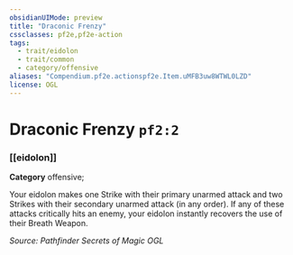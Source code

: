 ```yaml
---
obsidianUIMode: preview
title: "Draconic Frenzy"
cssclasses: pf2e,pf2e-action
tags:
  - trait/eidolon
  - trait/common
  - category/offensive
aliases: "Compendium.pf2e.actionspf2e.Item.uMFB3uw8WTWL0LZD"
license: OGL
---
```

# Draconic Frenzy `pf2:2`

### [[eidolon]]

**Category** offensive; 




Your eidolon makes one Strike with their primary unarmed attack and two Strikes with their secondary unarmed attack (in any order). If any of these attacks critically hits an enemy, your eidolon instantly recovers the use of their Breath Weapon.

*Source: Pathfinder Secrets of Magic*
*OGL*